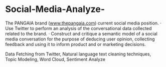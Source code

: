# Social-Media-Analyze-

The PANGAIA brand (www.thepangaia.com) current social media 
position. · Use Twitter to perform an analysis of the conversational data collected related to the 
brand. · Construct and critique a semantic model of a social media conversation for the purpose of 
deducing user opinion, collecting feedback and using it to inform product and or marketing decisions.

Data Fetching from Twitter, Natural language text cleaning techniques, Topic Modeling, Word Cloud, Sentiment Analyze
